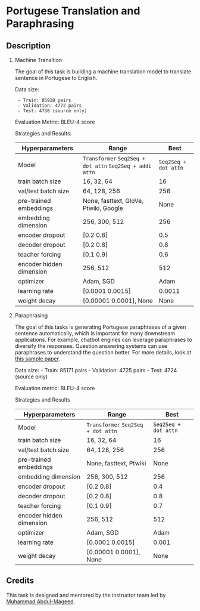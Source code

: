 # Portugese Translation and Paraphrasing


## Description

1. Machine Transltion

    The goal of this task is building a machine translation model to translate sentence in Portugese to English. 
    
    Data size:

        - Train: 85918 pairs
        - Validation: 4772 pairs
        - Test: 4738 (source only)
    
    Evaluation Metric: BLEU-4 score

    Strategies and Results:

    | Hyperparameters | Range | Best |
    |-----------------|-------|------|
    | Model | `Transformer` `Seq2Seq + dot attn` `Seq2Seq + addi attn` | `Seq2Seq + dot attn` |
    | train batch size | 16, 32, 64 | 16 |
    | val/test batch size | 64, 128, 256 | 256 |
    | pre-trained embeddings | None, fasttext, GloVe, Ptwiki, Google | None |
    | embedding dimension | 256, 300, 512 | 256 |
    | encoder dropout | [0.2 0.8] | 0.5 |
    | decoder dropout | [0.2 0.8] | 0.8 |
    | teacher forcing | [0.1 0.9] | 0.6 |
    | encoder hidden dimension | 256, 512 | 512 |
    | optimizer | Adam, SGD | Adam |
    | learning rate | [0.0001 0.0015] | 0.0011 |
    | weight decay | [0.00001 0.0001], None | None |

2. Paraphrasing

    The goal of this tasks is generating Portugese paraphrases of a given sentence automatically, which is important for many downstream applications. For example, chatbot engines can leverage paraphrases to diversify the responses. Question answering systems can use paraphrases to understand the question better. For more details, look at [this sample paper](http://people.ee.duke.edu/~lcarin/emnlp_gap.pdf).

    Data size:
        - Train: 85171 pairs
        - Validation: 4725 pairs
        - Test: 4724 (source only)

    Evaluation metric: BLEU-4 score

    Strategies and Results

    | Hyperparameters | Range | Best |
    |-----------------|-------|------|
    | Model | `Transformer` `Seq2Seq + dot attn` | `Seq2Seq + dot attn` |
    | train batch size | 16, 32, 64 | 16 |
    | val/test batch size | 64, 128, 256 | 256 |
    | pre-trained embeddings | None, fasttext, Ptwiki | None |
    | embedding dimension | 256, 300, 512 | 256 |
    | encoder dropout | [0.2 0.8] | 0.4 |
    | decoder dropout | [0.2 0.8] | 0.8 |
    | teacher forcing | [0.1 0.9] | 0.7 |
    | encoder hidden dimension | 256, 512 | 512 |
    | optimizer | Adam, SGD | Adam |
    | learning rate | [0.0001 0.0015] | 0.001 |
    | weight decay | [0.00001 0.0001], None | None |



## Credits

This task is designed and mentored by the instructor team led by [Muhammad Abdul-Mageed](https://mageed.arts.ubc.ca/).